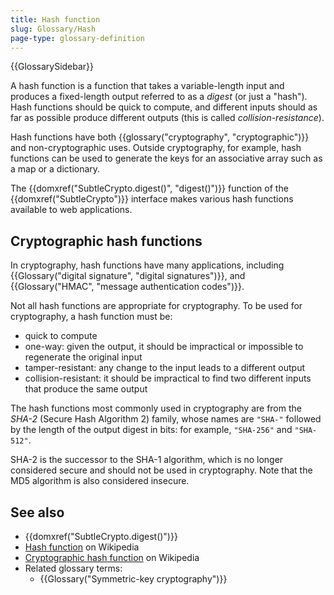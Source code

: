 ```yaml
---
title: Hash function
slug: Glossary/Hash
page-type: glossary-definition
---
```


{{GlossarySidebar}}

A hash function is a function that takes a variable-length input and produces a fixed-length output referred to as a _digest_ (or just a "hash"). Hash functions should be quick to compute, and different inputs should as far as possible produce different outputs (this is called _collision-resistance_).

Hash functions have both {{glossary("cryptography", "cryptographic")}} and non-cryptographic uses. Outside cryptography, for example, hash functions can be used to generate the keys for an associative array such as a map or a dictionary.

The {{domxref("SubtleCrypto.digest()", "digest()")}} function of the {{domxref("SubtleCrypto")}} interface makes various hash functions available to web applications.

## Cryptographic hash functions

In cryptography, hash functions have many applications, including {{Glossary("digital signature", "digital signatures")}}, and {{Glossary("HMAC", "message authentication codes")}}.

Not all hash functions are appropriate for cryptography. To be used for cryptography, a hash function must be:

- quick to compute
- one-way: given the output, it should be impractical or impossible to regenerate the original input
- tamper-resistant: any change to the input leads to a different output
- collision-resistant: it should be impractical to find two different inputs that produce the same output

The hash functions most commonly used in cryptography are from the _SHA-2_ (Secure Hash Algorithm 2) family, whose names are `"SHA-"` followed by the length of the output digest in bits: for example, `"SHA-256"` and `"SHA-512"`.

SHA-2 is the successor to the SHA-1 algorithm, which is no longer considered secure and should not be used in cryptography. Note that the MD5 algorithm is also considered insecure.

## See also

- {{domxref("SubtleCrypto.digest()")}}
- [Hash function](https://en.wikipedia.org/wiki/Hash_function) on Wikipedia
- [Cryptographic hash function](https://en.wikipedia.org/wiki/Cryptographic_hash_function) on Wikipedia
- Related glossary terms:
  - {{Glossary("Symmetric-key cryptography")}}
